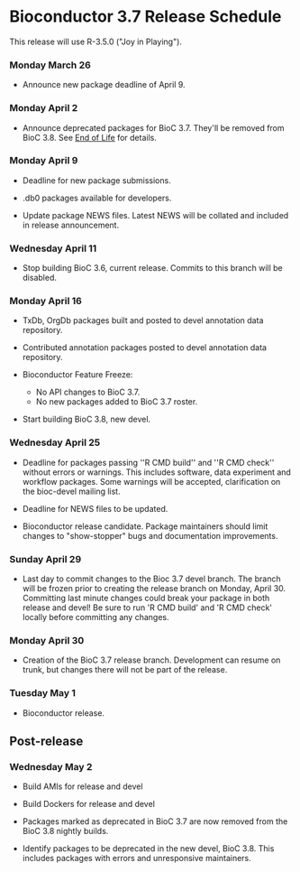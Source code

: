 # Bioconductor 3.7 Release Schedule

This release will use R-3.5.0 ("Joy in Playing").

### Monday March 26 

* Announce new package deadline of April 9.

### Monday April 2 

* Announce deprecated packages for BioC 3.7. They'll be removed from BioC 3.8.
  See [End of Life](/developers/package-end-of-life) for details.

### Monday April 9

* Deadline for new package submissions.

* .db0 packages available for developers.

* Update package NEWS files. Latest NEWS will be collated 
  and included in release announcement.

### Wednesday April 11

* Stop building BioC 3.6, current release. Commits to this branch will be
  disabled.

### Monday April 16

* TxDb, OrgDb packages built and posted to devel annotation data repository.

* Contributed annotation packages posted to devel annotation data repository.

* Bioconductor Feature Freeze: 
  - No API changes to BioC 3.7.
  - No new packages added to BioC 3.7 roster.

* Start building BioC 3.8, new devel.

### Wednesday April 25 

* Deadline for packages passing ''R CMD build'' and ''R CMD check''
  without errors or warnings. This includes software, data experiment
  and workflow packages. Some warnings will be accepted, clarification 
  on the bioc-devel mailing list.

* Deadline for NEWS files to be updated.

* Bioconductor release candidate.  Package maintainers should limit
  changes to "show-stopper" bugs and documentation improvements.

### Sunday April 29

* Last day to commit changes to the Bioc 3.7 devel branch. The branch will be
  frozen prior to creating the release branch on Monday, April 30.  Committing
  last minute changes could break your package in both release and devel! Be
  sure to run 'R CMD build' and 'R CMD check' locally before committing any
  changes.

### Monday April 30 

* Creation of the BioC 3.7 release branch. Development can resume on
  trunk, but changes there will not be part of the release.

### Tuesday May 1 

* Bioconductor release.


## Post-release

### Wednesday May 2 

* Build AMIs for release and devel

* Build Dockers for release and devel

* Packages marked as deprecated in BioC 3.7 are now removed from the
  BioC 3.8 nightly builds.

* Identify packages to be deprecated in the new devel, BioC 3.8.
  This includes packages with errors and unresponsive maintainers.

